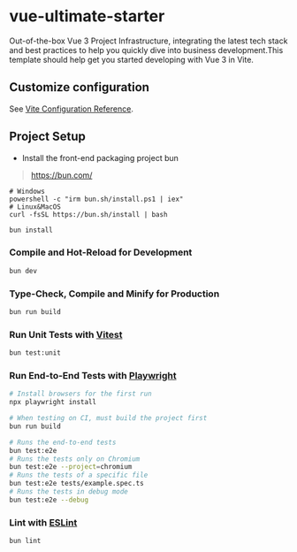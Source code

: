 # vue-ultimate-starter

Out-of-the-box Vue 3 Project Infrastructure, integrating the latest tech stack and best practices to help you quickly dive into business development.This template should help get you started developing with Vue 3 in Vite.

## Customize configuration

See [Vite Configuration Reference](https://vite.dev/config/).

## Project Setup

- Install the front-end packaging project bun
> https://bun.com/

```shell
# Windows
powershell -c "irm bun.sh/install.ps1 | iex"
# Linux&MacOS
curl -fsSL https://bun.sh/install | bash
```

```sh
bun install
```

### Compile and Hot-Reload for Development

```sh
bun dev
```

### Type-Check, Compile and Minify for Production

```sh
bun run build
```

### Run Unit Tests with [Vitest](https://vitest.dev/)

```sh
bun test:unit
```

### Run End-to-End Tests with [Playwright](https://playwright.dev)

```sh
# Install browsers for the first run
npx playwright install

# When testing on CI, must build the project first
bun run build

# Runs the end-to-end tests
bun test:e2e
# Runs the tests only on Chromium
bun test:e2e --project=chromium
# Runs the tests of a specific file
bun test:e2e tests/example.spec.ts
# Runs the tests in debug mode
bun test:e2e --debug
```

### Lint with [ESLint](https://eslint.org/)

```sh
bun lint
```
